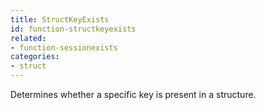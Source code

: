 ```yaml
---
title: StructKeyExists
id: function-structkeyexists
related:
- function-sessionexists
categories:
- struct
---
```


Determines whether a specific key is present in a structure.
